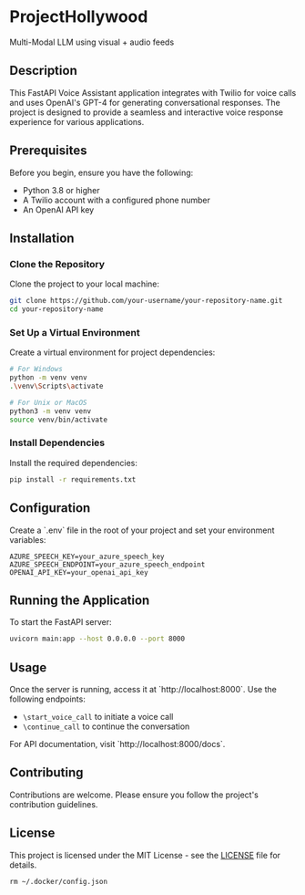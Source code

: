 # ProjectHollywood
Multi-Modal LLM using visual + audio feeds 


## Description
This FastAPI Voice Assistant application integrates with Twilio for voice calls and uses OpenAI's GPT-4 for generating
conversational responses.
The project is designed to provide a seamless and interactive voice response experience for various applications.

## Prerequisites

Before you begin, ensure you have the following:

- Python 3.8 or higher
- A Twilio account with a configured phone number
- An OpenAI API key

## Installation

### Clone the Repository

Clone the project to your local machine:

```bash
git clone https://github.com/your-username/your-repository-name.git
cd your-repository-name
```

### Set Up a Virtual Environment

Create a virtual environment for project dependencies:

```bash
# For Windows
python -m venv venv
.\venv\Scripts\activate

# For Unix or MacOS
python3 -m venv venv
source venv/bin/activate
```

### Install Dependencies

Install the required dependencies:

```bash
pip install -r requirements.txt
```

## Configuration

Create a \`.env\` file in the root of your project and set your environment variables:

```plaintext
AZURE_SPEECH_KEY=your_azure_speech_key
AZURE_SPEECH_ENDPOINT=your_azure_speech_endpoint
OPENAI_API_KEY=your_openai_api_key
```

## Running the Application

To start the FastAPI server:

```bash
uvicorn main:app --host 0.0.0.0 --port 8000
```

## Usage

Once the server is running, access it at \`http://localhost:8000\`. Use the following endpoints:

- `\start_voice_call` to initiate a voice call
- `\continue_call` to continue the conversation

For API documentation, visit \`http://localhost:8000/docs\`.

## Contributing

Contributions are welcome. Please ensure you follow the project's contribution guidelines.

## License

This project is licensed under the MIT License - see the [LICENSE](LICENSE.md) file for details.

```angular2html
rm ~/.docker/config.json
```